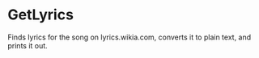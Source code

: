 # GetLyrics
Finds lyrics for the song on lyrics.wikia.com, converts it to plain text, and prints it out.
